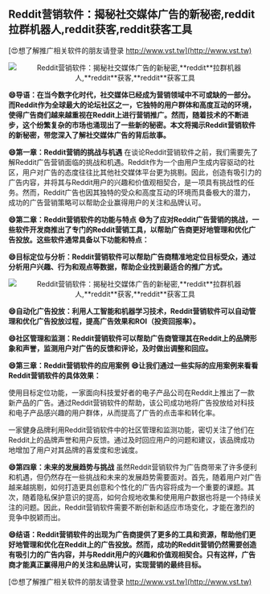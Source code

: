 ## **Reddit营销软件：揭秘社交媒体广告的新秘密,**reddit**拉群机器人,**reddit**获客,**reddit**获客工具**

[😍想了解推广相关软件的朋友请登录 http://www.vst.tw](http://www.vst.tw)

 <center><img src="https://vst.tw/MP4/tuiguang/png/8.png" alt="Reddit营销软件：揭秘社交媒体广告的新秘密,**reddit**拉群机器人,**reddit**获客,**reddit**获客工具"></center>

**😄导语：在当今数字化时代，社交媒体已经成为营销领域中不可或缺的一部分。而Reddit作为全球最大的论坛社区之一，它独特的用户群体和高度互动的环境，使得广告商们越来越重视在Reddit上进行营销推广。然而，随着技术的不断进步，这个纷繁复杂的市场也涌现出了一些新的秘密。本文将揭示Reddit营销软件的新秘密，带您深入了解社交媒体广告的背后故事。**

**😄第一章：Reddit营销的挑战与机遇**
在谈论Reddit营销软件之前，我们需要先了解Reddit广告营销面临的挑战和机遇。Reddit作为一个由用户生成内容驱动的社区，用户对广告的态度往往比其他社交媒体平台更为挑剔。因此，创造有吸引力的广告内容，并将其与Reddit用户的兴趣和价值观相契合，是一项具有挑战性的任务。然而，Reddit广告也因其独特的受众和高度互动的环境而具备极大的潜力，成功的广告营销策略可以帮助企业赢得用户的关注和品牌认可。

**😄第二章：Reddit营销软件的功能与特点**
**😄为了应对Reddit广告营销的挑战，一些软件开发商推出了专门的Reddit营销工具，以帮助广告商更好地管理和优化广告投放。这些软件通常具备以下功能和特点：**

**😄目标定位与分析：Reddit营销软件可以帮助广告商精准地定位目标受众，通过分析用户兴趣、行为和观点等数据，帮助企业找到最适合的推广方式。**

 <center><img src="https://vst.tw/MP4/tuiguang/png/4.png" alt="Reddit营销软件：揭秘社交媒体广告的新秘密,**reddit**拉群机器人,**reddit**获客,**reddit**获客工具"></center>

**😄自动化广告投放：利用人工智能和机器学习技术，Reddit营销软件可以自动管理和优化广告投放过程，提高广告效果和ROI（投资回报率）。**

**😄社区管理和监测：Reddit营销软件可以帮助广告商管理其在Reddit上的品牌形象和声誉，监测用户对广告的反馈和评论，及时做出调整和回应。**

**😄第三章：Reddit营销软件的应用案例**
**😄让我们通过一些实际的应用案例来看看Reddit营销软件的具体效果：**

使用目标定位功能，一家面向科技爱好者的电子产品公司在Reddit上推出了一款新产品的广告。通过Reddit营销软件的帮助，该公司成功地将广告投放给对科技和电子产品感兴趣的用户群体，从而提高了广告的点击率和转化率。

一家健身品牌利用Reddit营销软件中的社区管理和监测功能，密切关注了他们在Reddit上的品牌声誉和用户反馈。通过及时回应用户的问题和建议，该品牌成功地增加了用户对其品牌的喜爱度和忠诚度。

**😄第四章：未来的发展趋势与挑战**
虽然Reddit营销软件为广告商带来了许多便利和机遇，但仍然存在一些挑战和未来的发展趋势需要面对。首先，随着用户对广告越来越挑剔，如何打造更具创意和个性化的广告内容将成为一个重要的课题。其次，随着隐私保护意识的提高，如何合规地收集和使用用户数据也将是一个持续关注的问题。因此，Reddit营销软件需要不断创新和适应市场变化，才能在激烈的竞争中脱颖而出。

**😄结语：Reddit营销软件的出现为广告商提供了更多的工具和资源，帮助他们更好地管理和优化在Reddit上的广告投放。然而，成功的Reddit营销仍然需要创造有吸引力的广告内容，并与Reddit用户的兴趣和价值观相契合。只有这样，广告商才能真正赢得用户的关注和品牌认可，实现营销的最终目标。**

[😍想了解推广相关软件的朋友请登录 http://www.vst.tw](http://www.vst.tw)



